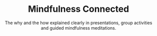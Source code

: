 ---
image: /assets/images/banner/IMG_4164.jpg
title: Mindfulness Connected
subtitle: The why and the how explained clearly in presentations, group activities and guided mindfulness meditations.
text-position: left
id: feature

---